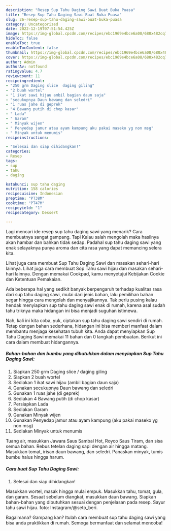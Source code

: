 ```yaml
---
description: "Resep Sup Tahu Daging Sawi Buat Buka Puasa"
title: "Resep Sup Tahu Daging Sawi Buat Buka Puasa"
slug: 26-resep-sup-tahu-daging-sawi-buat-buka-puasa
category: Uncategorized
date: 2022-12-19T07:51:54.425Z
image: https://img-global.cpcdn.com/recipes/ebc1969e4bce6a08/680x482cq70/sup-tahu-daging-sawi-foto-resep-utama.jpg
hideToc: false
enableToc: true
enableTocContent: false
thumbnail: https://img-global.cpcdn.com/recipes/ebc1969e4bce6a08/680x482cq70/sup-tahu-daging-sawi-foto-resep-utama.jpg
cover: https://img-global.cpcdn.com/recipes/ebc1969e4bce6a08/680x482cq70/sup-tahu-daging-sawi-foto-resep-utama.jpg
author: Admin
authorAv: notfound
ratingvalue: 4.7
reviewcount: 11
recipeingredient:
- "250 grm Daging slice  daging giling"
- "2 buah wortel"
- "1 ikat sawi hijau ambil bagian daun saja"
- "secukupnya Daun bawang dan seledri"
- "1 ruas jahe di geprek"
- "4 Bawang putih di chop kasar"
- " Lada"
- " Garam"
- " Minyak wijen"
- " Penyedap jamur atau ayam kampung aku pakai maseko yg non msg"
- " Minyak untuk menumis"
recipeinstructions:

- "Selesai dan siap dihidangkan!"
categories:
- Resep
tags:
- sup
- tahu
- daging

katakunci: sup tahu daging 
nutrition: 158 calories
recipecuisine: Indonesian
preptime: "PT38M"
cooktime: "PT47M"
recipeyield: "1"
recipecategory: Dessert

---
```



Lagi mencari ide resep sup tahu daging sawi yang menarik? Cara membuatnya sangat gampang. Tapi Kalau salah mengolah maka hasilnya akan hambar dan bahkan tidak sedap. Padahal sup tahu daging sawi yang enak selayaknya punya aroma dan cita rasa yang dapat memancing selera kita.


Lihat juga cara membuat Sup Tahu Daging Sawi dan masakan sehari-hari lainnya. Lihat juga cara membuat Sop Tahu sawi hijau dan masakan sehari-hari lainnya. Dengan memakai Cookpad, kamu menyetujui Kebijakan Cookie dan Ketentuan Pemakaian.

Ada beberapa hal yang sedikit banyak berpengaruh terhadap kualitas rasa dari sup tahu daging sawi, mulai dari jenis bahan, lalu pemilihan bahan segar hingga cara mengolah dan menyajikannya. Tak perlu pusing kalau hendak menyiapkan sup tahu daging sawi enak di rumah, karena asal sudah tahu triknya maka hidangan ini bisa menjadi suguhan istimewa.


Nah, kali ini kita coba, yuk, ciptakan sup tahu daging sawi sendiri di rumah. Tetap dengan bahan sederhana, hidangan ini bisa memberi manfaat dalam membantu menjaga kesehatan tubuh kita. Anda dapat menyiapkan Sup Tahu Daging Sawi memakai 11 bahan dan 0 langkah pembuatan. Berikut ini cara dalam membuat hidangannya.

<!--inarticleads1-->

##### Bahan-bahan dan bumbu yang dibutuhkan dalam menyiapkan Sup Tahu Daging Sawi:

1. Siapkan 250 grm Daging slice / daging giling
1. Siapkan 2 buah wortel
1. Sediakan 1 ikat sawi hijau (ambil bagian daun saja)
1. Gunakan secukupnya Daun bawang dan seledri
1. Gunakan 1 ruas jahe (di geprek)
1. Sediakan 4 Bawang putih (di chop kasar)
1. Persiapkan  Lada
1. Sediakan  Garam
1. Gunakan  Minyak wijen
1. Gunakan  Penyedap jamur atau ayam kampung (aku pakai maseko yg non msg)
1. Sediakan  Minyak untuk menumis


Tuang air, masukkan Jawara Saus Sambal Hot, Royco Saus Tiram, dan sisa semua bahan. Rebus tetelan daging sapi dengan air hingga matang. Masukkan tomat, irisan daun bawang, dan seledri. Panaskan minyak, tumis bumbu halus hingga harum. 

<!--inarticleads2-->

##### Cara buat Sup Tahu Daging Sawi:


1. Selesai dan siap dihidangkan!

Masukkan wortel, masak hingga mulai empuk. Masukkan tahu, tomat, gula, dan garam. Sesaat sebelum diangkat, masukkan daun bawang. Siapkan bahan-bahan yang dibutuhkan sesuai dengan penjelasan pada resep. Sayur tahu sawi hijau. foto: Instagram/@seto_beri. 

Bagaimana? Gampang kan? Itulah cara membuat sup tahu daging sawi yang bisa anda praktikkan di rumah. Semoga bermanfaat dan selamat mencoba!
